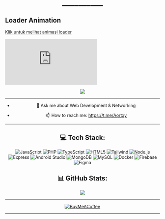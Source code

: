 <h1 align="center">__________</h1>


## Loader Animation

[Klik untuk melihat animasi loader](https://aortxy.github.io/Loader/loader.html)

[![Loader Animation](https://aortxy.github.io/Loader/loader.html)](https://aortxy.github.io/Loader/loader.html)


<div align="center">
  <div></div>
  <img src="https://files.catbox.moe/a7rugu.gif">

---

- 💬 Ask me about Web Development & Networking

- 📫 How to reach me: https://t.me/Aortxy 

---

## 💻 Tech Stack:
![JavaScript](https://img.shields.io/badge/JavaScript-F7DF1E?style=for-the-badge&logo=javascript&logoColor=white) ![PHP](https://img.shields.io/badge/PHP-777BB4?style=for-the-badge&logo=php&logoColor=white) ![TypeScript](https://img.shields.io/badge/TypeScript-3178C6?style=for-the-badge&logo=typescript&logoColor=white) ![HTML5](https://img.shields.io/badge/HTML5-E34F26?style=for-the-badge&logo=html5&logoColor=white) ![Tailwind](https://img.shields.io/badge/Tailwind-38B2AC?style=for-the-badge&logo=tailwind&logoColor=white) ![Node.js](https://img.shields.io/badge/Node.js-339933?style=for-the-badge&logo=node.js&logoColor=white) ![Express](https://img.shields.io/badge/Express-000000?style=for-the-badge&logo=express&logoColor=white) ![Android Studio](https://img.shields.io/badge/AndroidStudio-555555?style=for-the-badge&logo=androidstudio&logoColor=white) ![MongoDB](https://img.shields.io/badge/MongoDB-47A248?style=for-the-badge&logo=mongodb&logoColor=white) ![MySQL](https://img.shields.io/badge/MySQL-4479A1?style=for-the-badge&logo=mysql&logoColor=white) ![Docker](https://img.shields.io/badge/Docker-2496ED?style=for-the-badge&logo=docker&logoColor=white) ![Firebase](https://img.shields.io/badge/Firebase-FFCA28?style=for-the-badge&logo=firebase&logoColor=white) ![Figma](https://img.shields.io/badge/Figma-555555?style=for-the-badge&logo=figma&logoColor=white)

## 📊 GitHub Stats:
![](https://komarev.com/ghpvc/?username=Aortxy&label=Profile%20views&color=0e75b6&style=flat)

---

  [![BuyMeACoffee](https://img.shields.io/badge/Buy%20Me%20a%20Coffee-ffdd00?style=for-the-badge&logo=buy-me-a-coffee&logoColor=black)](https://qris.zone.id/aortavx) 
  
---

